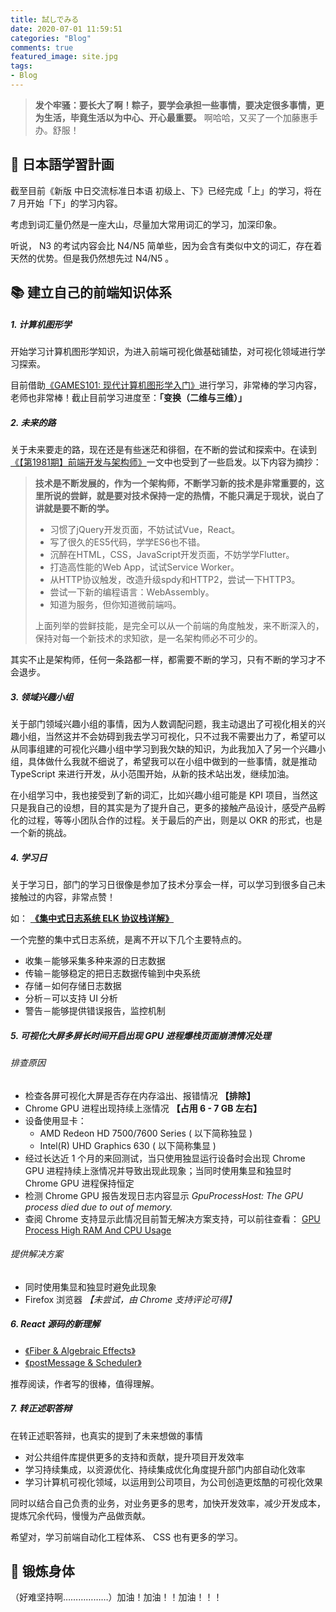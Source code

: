 ```yaml
---
title: 試しでみる
date: 2020-07-01 11:59:51
categories: "Blog"
comments: true
featured_image: site.jpg
tags:
- Blog
---
```


<!-- no node -->

<!-- more -->

> **发个牢骚：要长大了啊！粽子，要学会承担一些事情，要决定很多事情，更为生活，毕竟生活以为中心、开心最重要。**
> 啊哈哈，又买了一个加藤惠手办。舒服！

## :notebook_with_decorative_cover: 日本語学習計画

截至目前《新版 中日交流标准日本语 初级上、下》已经完成「上」的学习，将在 7 月开始「下」的学习内容。

考虑到词汇量仍然是一座大山，尽量加大常用词汇的学习，加深印象。

听说， N3 的考试内容会比 N4/N5 简单些，因为会含有类似中文的词汇，存在着天然的优势。但是我仍然想先过 N4/N5 。

## :books: 建立自己的前端知识体系

##### 1. 计算机图形学

开始学习计算机图形学知识，为进入前端可视化做基础铺垫，对可视化领域进行学习探索。

目前借助[《GAMES101: 现代计算机图形学入门》](https://sites.cs.ucsb.edu/~lingqi/teaching/games101.html)进行学习，非常棒的学习内容，老师也非常棒！截止目前学习进度至：**「变换（二维与三维）」**

##### 2. 未来的路

关于未来要走的路，现在还是有些迷茫和徘徊，在不断的尝试和探索中。在读到[《【第1981期】前端开发与架构师》](https://mp.weixin.qq.com/s/HJhNCVzmUNA47lySi_4LrQ)一文中也受到了一些启发。以下内容为摘抄：


> **技术是不断发展的，作为一个架构师，不断学习新的技术是非常重要的，这里所说的尝鲜，就是要对技术保持一定的热情，不能只满足于现状，说白了讲就是要不断的学。**
> - 习惯了jQuery开发页面，不妨试试Vue，React。
> - 写了很久的ES5代码，学学ES6也不错。
> - 沉醉在HTML，CSS，JavaScript开发页面，不妨学学Flutter。
> - 打造高性能的Web App，试试Service Worker。
> - 从HTTP协议触发，改造升级spdy和HTTP2，尝试一下HTTP3。
> - 尝试一下新的编程语言：WebAssembly。
> - 知道为服务，但你知道微前端吗。
>
> 上面列举的尝鲜技能，是完全可以从一个前端的角度触发，来不断深入的，保持对每一个新技术的求知欲，是一名架构师必不可少的。

其实不止是架构师，任何一条路都一样，都需要不断的学习，只有不断的学习才不会退步。

##### 3. 领域兴趣小组

关于部门领域兴趣小组的事情，因为人数调配问题，我主动退出了可视化相关的兴趣小组，当然这并不会妨碍到我去学习可视化，只不过我不需要出力了，希望可以从同事组建的可视化兴趣小组中学习到我欠缺的知识，为此我加入了另一个兴趣小组，具体做什么我就不细说了，希望我可以在小组中做到的一些事情，就是推动 TypeScript 来进行开发，从小范围开始，从新的技术站出发，继续加油。

在小组学习中，我也接受到了新的词汇，比如兴趣小组可能是 KPI 项目，当然这只是我自己的设想，目的其实是为了提升自己，更多的接触产品设计，感受产品孵化的过程，等等小团队合作的过程。关于最后的产出，则是以 OKR 的形式，也是一个新的挑战。

##### 4. 学习日

关于学习日，部门的学习日很像是参加了技术分享会一样，可以学习到很多自己未接触过的内容，非常点赞！

如： [**《集中式日志系统 ELK 协议栈详解》**](https://www.ibm.com/developerworks/cn/opensource/os-cn-elk/index.html)

一个完整的集中式日志系统，是离不开以下几个主要特点的。

- 收集－能够采集多种来源的日志数据
- 传输－能够稳定的把日志数据传输到中央系统
- 存储－如何存储日志数据
- 分析－可以支持 UI 分析
- 警告－能够提供错误报告，监控机制


##### 5. 可视化大屏多屏长时间开启出现 GPU 进程爆栈页面崩溃情况处理

###### 排查原因

- 检查各屏可视化大屏是否存在内存溢出、报错情况 **【排除】**
- Chrome GPU 进程出现持续上涨情况 **【占用 6 - 7 GB 左右】**
- 设备使用显卡：
  - AMD Redeon HD 7500/7600 Series ( 以下简称独显 )
  - Intel(R) UHD Graphics 630 ( 以下简称集显 )
- 经过长达近 1 个月的来回测试，当只使用独显运行设备时会出现 Chrome GPU 进程持续上涨情况并导致出现此现象；当同时使用集显和独显时 Chrome GPU 进程保持恒定
- 检测 Chrome GPU 报告发现日志内容显示
  *GpuProcessHost: The GPU process died due to out of memory.*
- 查阅 Chrome 支持显示此情况目前暂无解决方案支持，可以前往查看：
  [GPU Process High RAM And CPU Usage](https://support.google.com/chrome/thread/2027254?hl=en)

###### 提供解决方案

- 同时使用集显和独显时避免此现象
- Firefox 浏览器 *【未尝试，由 Chrome 支持评论可得】*

##### 6. React 源码的新理解

- [《Fiber & Algebraic Effects》](https://www.yuque.com/docs/share/a142f6d5-114a-4924-8d96-17edea329357)
- [《postMessage & Scheduler》](https://www.yuque.com/docs/share/8c167e39-1f5e-4c6d-8004-e57cf3851751)

推荐阅读，作者写的很棒，值得理解。

##### 7. 转正述职答辩

在转正述职答辩，也真实的提到了未来想做的事情

- 对公共组件库提供更多的支持和贡献，提升项目开发效率
- 学习持续集成，以资源优化、持续集成优化角度提升部门内部自动化效率
- 学习计算机可视化领域，以运用到公司项目，为公司创造更炫酷的可视化效果

同时以结合自己负责的业务，对业务更多的思考，加快开发效率，减少开发成本，提炼冗余代码，慢慢为产品做贡献。

希望对，学习前端自动化工程体系、 CSS 也有更多的学习。

## :horse_racing: 锻炼身体

（好难坚持啊………………）加油！加油！！加油！！！
